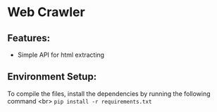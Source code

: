 # Web Crawler

## Features:
* Simple API for html extracting 

## Environment Setup:
To compile the files, install the dependencies by running the following command <br\>
```pip install -r requirements.txt```
 
